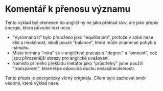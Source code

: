 # Komentář k přenosu významu

Tento výklad byl přenesen do angličtiny ne jako překlad slov, ale jako přepis energie, která původní text nese.

- "Vyrovnanost" bylo přeloženo jako "equilibrium", protože v sobě nese klid a neakčnost, nikoli pouze "balance", která může znamenat pohyb a námahu.
- Místo termínu "míra" se v angličtině pracuje s "degree" a "amount", což jsou přirozenější obrazy pro anglické uvažování.
- Namísto přímého překladu metafor jako "průstřelný" jsme použili "transparent", které lépe odpovídá duchu nezasáhnutelnosti.

Tento přepis je energeticky věrný originálu. Cílem bylo zachovat směr vědomí, které výklad nese.

